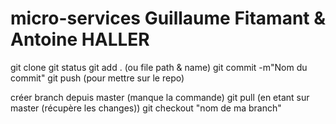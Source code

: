 # micro-services Guillaume Fitamant & Antoine HALLER

git clone
git status 
git add . (ou file path & name)
git commit -m"Nom du commit"
git push (pour mettre sur le repo)

créer branch depuis master (manque la commande) 
git pull (en etant sur master (récupère les changes))
git checkout "nom de ma branch"
